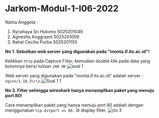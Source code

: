 # Jarkom-Modul-1-I06-2022
Nama Anggota :
1. Rycahaya Sri Hutomo   5025201046
2. Agnesfia Anggraeni    5025201059
3. Rahel Cecilia Purba   5025201155

<strong> No 1. Sebutkan web server yang digunakan pada "monta.if.its.ac.id"!</strong>

Ketikkan ```http``` pada Capture Filter, kemudian double klik pada data yang kolomnya berisi tulisan ```200 OK```
![soal 1](https://user-images.githubusercontent.com/94664966/191895635-fe9562cf-6283-4772-adb9-ec762673feaf.PNG)

Web server yang digunakan pada "monta.if.its.ac.id" adalah server : ```nginx/1.10.3\r\n```
![Soal 1 1](https://user-images.githubusercontent.com/94664966/191895789-905977cc-95df-4f50-b0af-8564c65fe2c3.PNG)



<strong> No 3. Filter sehingga wireshark hanya menampilkan paket yang menuju port 80!</strong>

Cara menampilkan paket yang hanya menuju port 80 adalah dengan menggunakan ```tcp.dstport == 80.``` di display filter. 
![no 3](https://user-images.githubusercontent.com/112471006/191893444-9af2d7d3-e47a-4ef3-8fba-0a9c537804f2.png)

